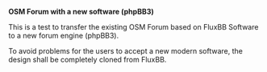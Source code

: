 **OSM Forum with a new software (phpBB3)**

This is a test to transfer the existing OSM Forum based on FluxBB Software to a new forum engine (phpBB3).

To avoid problems for the users to accept a new modern software, the design shall be completely cloned from FluxBB.
